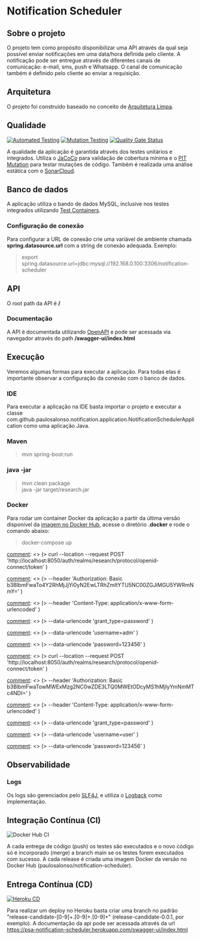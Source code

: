 # Notification Scheduler

## Sobre o projeto

O projeto tem como propósito disponibilizar uma API através da qual seja possível enviar notificações em uma data/hora definida pelo cliente. A notificação pode ser entregue através de diferentes canais de comunicação: e-mail, sms, push e Whatsapp.
O canal de comunicação também é definido pelo cliente ao enviar a requisição.

## Arquitetura

O projeto foi construído baseado no conceito de  [Arquitetura Limpa](https://blog.cleancoder.com/uncle-bob/2012/08/13/the-clean-architecture.html).

## Qualidade
[![Automated Testing](https://github.com/paulosalonso/notification-scheduler/actions/workflows/automated-testing.yml/badge.svg)](https://github.com/paulosalonso/notification-scheduler/actions/workflows/automated-testing.yml)
[![Mutation Testing](https://github.com/paulosalonso/notification-scheduler/actions/workflows/mutation-testing.yml/badge.svg)](https://github.com/paulosalonso/notification-scheduler/actions/workflows/mutation-testing.yml)
[![Quality Gate Status](https://sonarcloud.io/api/project_badges/measure?project=paulosalonso_notification-scheduler&metric=alert_status)](https://sonarcloud.io/dashboard?id=paulosalonso_notification-scheduler)

A qualidade da aplicação é garantida através dos testes unitários e integrados. Utiliza o [JaCoCo](https://www.jacoco.org/) para validação de cobertura mínima e o [PIT Mutation](https://pitest.org/) para testar mutações de código.
Também é realizada uma análise estática com o [SonarCloud](https://sonarcloud.io/dashboard?id=paulosalonso_research).

## Banco de dados

A aplicação utiliza o bando de dados MySQL, inclusive nos testes integrados utilizando [Test Containers](https://www.testcontainers.org/).

### Configuração de conexão

Para configurar a URL de conexão crie uma variável de ambiente chamada __spring.datasource.url__ com a string de conexão adequada. Exemplo:

> export spring.datasource.url=jdbc:mysql://192.168.0.100:3306/notification-scheduler

## API

O root path da API é __/__

### Documentação

A API é documentada utilizando [OpenAPI](https://swagger.io/specification/) e pode ser acessada via navegador através do path __/swagger-ui/index.html__

[comment]: <> (### Segurança)

[comment]: <> (A API é protegida via autenticação com OAuth2. A autenticação deve ser feita com um Bearer Token &#40;JWT&#41;.)

[comment]: <> (#### JWT + Secret Key)

[comment]: <> (O profile padrão &#40;default&#41; espera por uma secret via variável de ambiente &#40;SECURITY_JWT_SIGNATURE_SECRET&#41; para decodificar o token.)

[comment]: <> (Nesse caso o algoritmo utilizado por padrão é o HmacSHA256, que também pode ser customizado via variável de ambiente &#40;SECURITY_JWT_SIGNATURE_ALGORITHM&#41;.)

[comment]: <> (#### JWT + JWK)

[comment]: <> (O profile "jwk" habilita a utlização de JWK &#40;JSON Web Key&#41; para decodificação do token. Nesse caso deve ser informada a URI para obtenção da chave pública via variável de ambiente &#40;SECURITY_JWT_SIGNATURE_JWK-SET-URI&#41;.)

## Execução

Veremos algumas formas para executar a aplicação. Para todas elas é importante observar a configuração da conexão com o banco de dados.

### IDE

Para executar a aplicação na IDE basta importar o projeto e executar a classe com.github.paulosalonso.notification.application.NotificationSchedulerApplication como uma aplicação Java.

### Maven

> mvn spring-boot:run

### java -jar
> mvn clean package \
> java -jar target/research.jar

### Docker

Para rodar um container Docker da aplicação a partir da última versão disponível da [imagem no Docker Hub](https://hub.docker.com/repository/docker/paulosalonso/notification-scheduler), acesse o diretório __.docker__ e rode o comando abaixo:

> docker-compose up

[comment]: <> (### Segurança)

[comment]: <> (Ao rodar a aplicação através do docker-compose disponibilizado no projeto, um container do Keycloak será executado também. O Keycloak já é iniciado com o realm "researh", o client "openapi" e secret "01a13864-0d17-441a-8721-a222bcf17842", e os usuários "adm" com a senha "123456" e "user" com a senha "123456".)

[comment]: <> (No diretório .postman há uma coleção com requests de autenticação, para criação de pesquisa e para responder uma pesquisa.)

[comment]: <> (Também é possível obter os tokens com os comandos curl abaixo:)

[comment]: <> (#### Admin token)

[comment]: <> (> curl --location --request POST 'http://localhost:8050/auth/realms/research/protocol/openid-connect/token' \)

[comment]: <> (> --header 'Authorization: Basic b3BlbmFwaTo4Y2RhMjJjYi0yN2EwLTRhZmItYTU5NC00ZGJiMGU5YWRmNmY=' \)

[comment]: <> (> --header 'Content-Type: application/x-www-form-urlencoded' \)

[comment]: <> (> --data-urlencode 'grant_type=password' \)

[comment]: <> (> --data-urlencode 'username=adm' \)

[comment]: <> (> --data-urlencode 'password=123456' \)

[comment]: <> (> --data-urlencode 'client_id=openapi')

[comment]: <> (Este usuário contém a authority "ADMIN" e pode realizar todas as operações: cadastrar e buscar pesquisas, cadastrar respostas e ver o resumo da pesquisa.)

[comment]: <> (#### User token)

[comment]: <> (> curl --location --request POST 'http://localhost:8050/auth/realms/research/protocol/openid-connect/token' \)

[comment]: <> (> --header 'Authorization: Basic b3BlbmFwaTowMWExMzg2NC0wZDE3LTQ0MWEtODcyMS1hMjIyYmNmMTc4NDI=' \)

[comment]: <> (> --header 'Content-Type: application/x-www-form-urlencoded' \)

[comment]: <> (> --data-urlencode 'grant_type=password' \)

[comment]: <> (> --data-urlencode 'username=user' \)

[comment]: <> (> --data-urlencode 'password=123456' \)

[comment]: <> (> --data-urlencode 'client_id=openapi')

[comment]: <> (Este usuário não contém nenhuma authority e pode buscar pesquisas, cadastrar respostas e ver o resumo de respostas da pesquisa.)

## Observabilidade

### Logs

Os logs são gerenciados pelo [SLF4J](http://www.slf4j.org/), e utiliza o [Logback](http://logback.qos.ch/) como implementação.

[comment]: <> (### Métricas)

[comment]: <> (A aplicação utiliza do [Spring Actuator]&#40;https://docs.spring.io/spring-boot/docs/current/actuator-api/htmlsingle/&#41; para expor dados sobre sua execução.)

[comment]: <> (### Dashboard)

[comment]: <> (O docker-compose existente no projeto inclui o [Prometheus]&#40;https://prometheus.io/&#41; e o [Grafana]&#40;https://grafana.com/&#41;.)

[comment]: <> (O Grafana é exposto na porta 3000 com usuário __admin__ e senha __123456__. Ao logar, será exibido um dashboard preconfigurado que consome os dados fornecidos pelo Actuator ao Prometheus.)

## Integração Contínua (CI)

![Docker Hub CI](https://github.com/paulosalonso/research/workflows/Docker%20Hub%20CI/badge.svg)

A cada entrega de código (push) os testes são executados e o novo código só é incorporado (merge) a branch main se os testes forem executados com sucesso.
A cada release é criada uma imagem Docker da versão no Docker Hub (paulosalonso/notification-scheduler).

## Entrega Contínua (CD)

[![Heroku CD](https://github.com/paulosalonso/notification-scheduler/actions/workflows/heroku-cd.yml/badge.svg)](https://github.com/paulosalonso/notification-scheduler/actions/workflows/heroku-cd.yml)

Para realizar um deploy no Heroku basta criar uma branch no padrão "release-candidate-[0-9]+.[0-9]+.[0-9]+" (release-candidate-0.0.1, por exemplo).
A documentação da api pode ser acessada através da url https://psa-notification-scheduler.herokuapp.com/swagger-ui/index.html